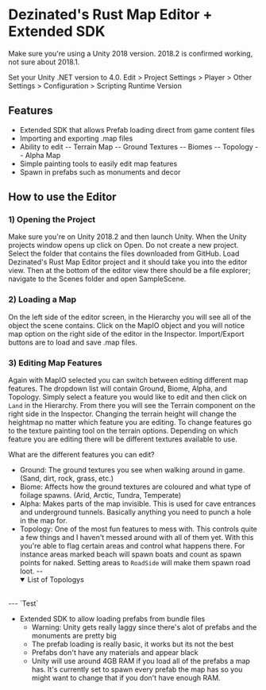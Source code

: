 # Dezinated's Rust Map Editor + Extended SDK

Make sure you're using a Unity 2018 version. 2018.2 is confirmed working, not sure about 2018.1.

Set your Unity .NET version to 4.0.
Edit > Project Settings > Player > Other Settings > Configuration > Scripting Runtime Version

## Features
- Extended SDK that allows Prefab loading direct from game content files
- Importing and exporting .map files
- Ability to edit
-- Terrain Map
-- Ground Textures
-- Biomes
-- Topology
-- Alpha Map
- Simple painting tools to easily edit map features
- Spawn in prefabs such as monuments and decor


## How to use the Editor

### 1) Opening the Project
Make sure you're on Unity 2018.2 and then launch Unity. When the Unity projects window opens up click on Open. Do not create a new project. Select the folder that contains the files downloaded from GitHub. Load Dezinated's Rust Map Editor project and it should take you into the editor view. Then at the bottom of the editor view there should be a file explorer; navigate to the Scenes folder and open SampleScene.

### 2) Loading a Map
On the left side of the editor screen, in the Hierarchy you will see all of the object the scene contains. Click on the MapIO object and you will notice map option on the right side of the editor in the Inspector. Import/Export buttons are to load and save .map files.

### 3) Editing Map Features
Again with MapIO selected you can switch between editing different map features. The dropdown list will contain Ground, Biome, Alpha, and Topology. Simply select a feature you would like to edit and then click on `Land` in the Hierarchy. From there you will see the Terrain component on the right side in the Inspector. Changing the terrain height will change the heightmap no matter which feature you are editing. To change features go to the texture painting tool on the terrain options. Depending on which feature you are editing there will be different textures available to use.

What are the different features you can edit?
- Ground: The ground textures you see when walking around in game. (Sand, dirt, rock, grass, etc.)
- Biome: Affects how the ground textures are coloured and what type of foilage spawns. (Arid, Arctic, Tundra, Temperate)
- Alpha: Makes parts of the map invisible. This is used for cave entrances and underground tunnels. Basically anything you need to punch a hole in the map for.
- Topology: One of the most fun features to mess with. This controls quite a few things and I haven't messed around with all of them yet. With this you're able to flag certain areas and control what happens there. For instance areas marked beach will spawn boats and count as spawn points for naked. Setting areas to `RoadSide` will make them spawn road loot.
-- <details open> <summary>List of Topologys</summary>
<br>
---	`Test`
</details>



- Extended SDK to allow loading prefabs from bundle files
	- Warning: Unity gets really laggy since there's alot of prefabs and the monuments are pretty big
	- The prefab loading is really basic, it works but its not the best
	- Prefabs don't have any materials and appear black
	- Unity will use around 4GB RAM if you load all of the prefabs a map has. It's currently set to spawn every prefab the map has so you might want to change that if you don't have enough RAM.